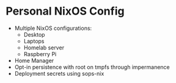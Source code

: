 # Personal NixOS Config
- Multiple NixOS configurations:
	+ Desktop
	+ Laptops
	+ Homelab server
	+ Raspberry Pi
- Home Manager
- Opt-in persistence with root on tmpfs through impermanence
- Deployment secrets using sops-nix
